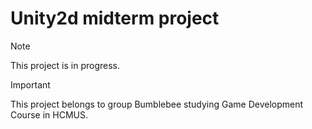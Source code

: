 # Unity2d midterm project

> [!NOTE]  
> This project is in progress.

> [!IMPORTANT]  
> This project belongs to group Bumblebee studying Game Development Course in HCMUS.
